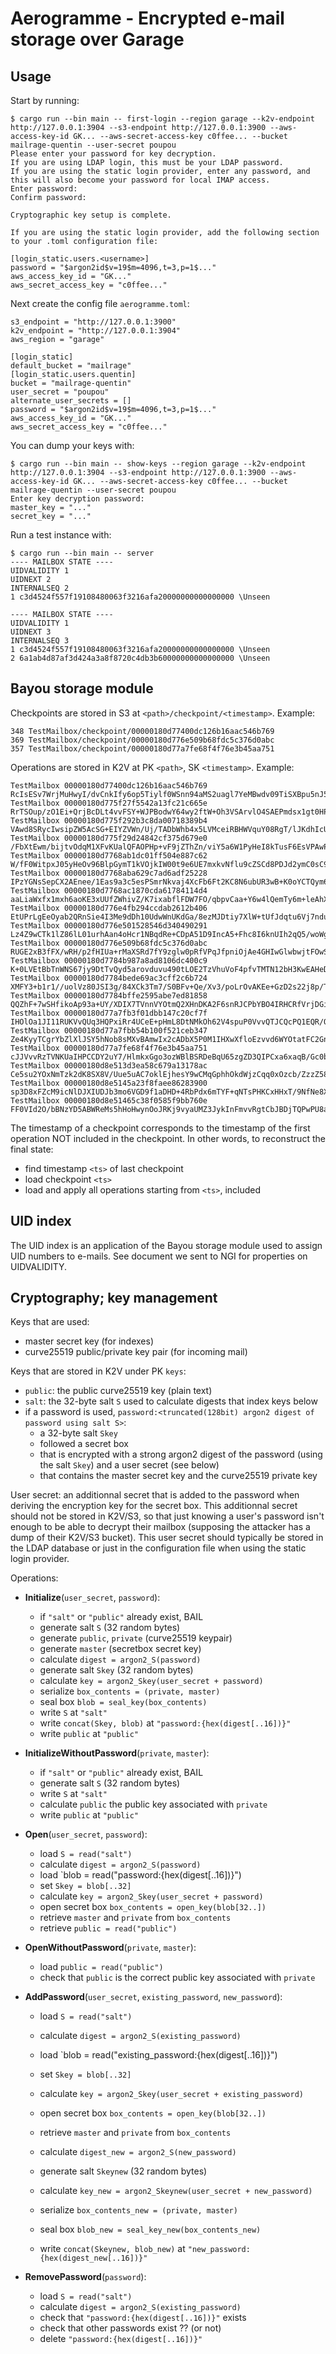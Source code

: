 # Aerogramme - Encrypted e-mail storage over Garage

## Usage

Start by running:

```
$ cargo run --bin main -- first-login --region garage --k2v-endpoint http://127.0.0.1:3904 --s3-endpoint http://127.0.0.1:3900 --aws-access-key-id GK... --aws-secret-access-key c0ffee... --bucket mailrage-quentin --user-secret poupou
Please enter your password for key decryption.
If you are using LDAP login, this must be your LDAP password.
If you are using the static login provider, enter any password, and this will also become your password for local IMAP access.
Enter password:
Confirm password:

Cryptographic key setup is complete.

If you are using the static login provider, add the following section to your .toml configuration file:

[login_static.users.<username>]
password = "$argon2id$v=19$m=4096,t=3,p=1$..."
aws_access_key_id = "GK..."
aws_secret_access_key = "c0ffee..."
```

Next create the config file `aerogramme.toml`:

```
s3_endpoint = "http://127.0.0.1:3900"
k2v_endpoint = "http://127.0.0.1:3904"
aws_region = "garage"

[login_static]
default_bucket = "mailrage"
[login_static.users.quentin]
bucket = "mailrage-quentin"
user_secret = "poupou"
alternate_user_secrets = []
password = "$argon2id$v=19$m=4096,t=3,p=1$..."
aws_access_key_id = "GK..."
aws_secret_access_key = "c0ffee..."
```

You can dump your keys with:

```
$ cargo run --bin main -- show-keys --region garage --k2v-endpoint http://127.0.0.1:3904 --s3-endpoint http://127.0.0.1:3900 --aws-access-key-id GK... --aws-secret-access-key c0ffee... --bucket mailrage-quentin --user-secret poupou
Enter key decryption password:
master_key = "..."
secret_key = "..."
```

Run a test instance with:

```
$ cargo run --bin main -- server
---- MAILBOX STATE ----
UIDVALIDITY 1
UIDNEXT 2
INTERNALSEQ 2
1 c3d4524f557f19108480063f3216afa20000000000000000 \Unseen

---- MAILBOX STATE ----
UIDVALIDITY 1
UIDNEXT 3
INTERNALSEQ 3
1 c3d4524f557f19108480063f3216afa20000000000000000 \Unseen
2 6a1ab4d87af3d424a3a8f8720c4db3b60000000000000000 \Unseen
```


## Bayou storage module

Checkpoints are stored in S3 at `<path>/checkpoint/<timestamp>`. Example:

```
348 TestMailbox/checkpoint/00000180d77400dc126b16aac546b769
369 TestMailbox/checkpoint/00000180d776e509b68fdc5c376d0abc
357 TestMailbox/checkpoint/00000180d77a7fe68f4f76e3b45aa751
```

Operations are stored in K2V at PK `<path>`, SK `<timestamp>`. Example:

```
TestMailbox 00000180d77400dc126b16aac546b769 RcIsESv7WrjMuHwyI/dvCnkIfy6op5Tiylf0WSnn94aMS2uagl7YeMBwdv09TiSXBpu5nJ5e/9QFSfuEI/NqKrdQkX54MOsnaIGhRb0oqUG3KNaar3BiVSvYvXuzYhk4ii+TUS2Eyd6fCCaNVNM5
TestMailbox 00000180d775f27f5542a13fc21c665e RrTSOup/zO1Ei+QrjBcDLt4vvFSY+WJPBodwY64wy2ftW+Oh3VSArvlO4SAEPmdsx1gt0HPBZYR/OkVWsZpmix1ZLFUmvdib+rjNkorHQW1p+oLVK8tolGrqk4SRwl88cqu466T4vBEpDu7tRbH0
TestMailbox 00000180d775f292b3c8da00718389b4 VAwd8SRycIwsipZW5AcSG+EIYZVWn/Uj/TADbWhb4x5LVMceiRBHWVquY08RgT/lJKdhIcUqBA15bVG3klIg8tLsWJVG784NbsZwdGRczWmngcA=
TestMailbox 00000180d775f29d24842cf375d679e0 /FbXtEwm/bijtvOdqM1XFvKUalQFAOPHp+vF9jZThZn/viY5a6W1PyHeI8kTusF6EsVPAwPHpQyjIv/ghskC0f+zUEsSUhDwQANdwLNqDLAvTA==
TestMailbox 00000180d7768ab1dc01ff504e887c62 W/fF0WitpxJ05yHeOv96BlpGymT1kVOjkIW00t9e6UE7mxkvNflu9cZSCd8PDJd2ymC0sC9bLVFAXKmNZsmCFEEHMQSyrX61qTYo4KFCZMp5zm6fXubaYuurrzjXzfUP/R7kBvICFZlF0daf0SwX
TestMailbox 00000180d7768aba629c7ad6adf25228 IPzYGNsSepCX2AEnee/1Eas9a3c5esPSmrNkvaj4XcFb6Ft2KC8N6ubUR3wB+K0oYCTQym6nhHG5dlAxf6NRu7Rk8YtBTBmSqtGqd6kMZ3bU5b8=
TestMailbox 00000180d7768ac1870cda61784114d4 aaLiaWxfx1mxh6aoKE3xUUfZWhivZ/K7ixabflFDW7FO/qbpvCaa+Y6w4lQemTy6m+leAhXGN+Dbyv2qP20yJ9O4oJF5d3Lz5Iv5uF18OxhVZzw=
TestMailbox 00000180d776e4fb294ccdab2612b406 EtUPrLgEeOyab2QRnSie4I3Me9dDh10UdwWnUKdGa/8ezMJDtiy7XlW+tUfJdqtu6Vj7nduT0emDOXbBZsNwlcmzgYNwuNu3I9AfhZTFWtwLgB+wnAgB/jim82DDrJfLia8kB2eA2ao5jfJ3uMSZ
TestMailbox 00000180d776e501528546d340490291 Lz4Z9wCTk1lZ86lL01urhAan4oHcr1NBqdRe+CDpA51D9IncA5+Fhc8I6knUIh2qQ5/woWgISLAVwzSS+0+TxrYoqxf5FumIQtUJfwDER5La3n0=
TestMailbox 00000180d776e509b68fdc5c376d0abc RUGE2xB3fFX/wRH/p2fHIUa+rMaXSRd7fY9zglw0pRfVPqJfpniOjAe4GHIwGlwbwjtFOwS5a+Q7yr0Wez6QwD+ohhqRFKpbjcFcN7VfMyVAf+k=
TestMailbox 00000180d7784b987a8ad8106dc400c9 K+0LVEtBbTnWNS67jy9DtTvQyd5arovduvu490tLOE2TzVhuVoF4pfvTMTN12bH3KwEAHeDfuwKkKJFqldOywouTYPzEjZFkJzyagHrkl6dfnE5CqmlDv+Vc5TOQRskxjW+wQiZdjU8wGiBiBGYh
TestMailbox 00000180d7784bede69ac3cff2c6b724 XMFY3+b1r1//uolVz80JSI3g/84XCk3Tm7/S0BFv+Qe/Xv3/poLrOvAKEe+GzD2s22j8p/T2RXR/JSZckzgjEZeO0wbPDXVQd94di2Pff7jxAH8=
TestMailbox 00000180d7784bffe2595abe7ed81858 QQZhF+7wSHfikoAp93a+UY/XDIX7TVnnVYOtmQ2XHnDKA2F6snRJCPbYBO4IRHCRfVrjDGi32c41it2C3Mu5PBepabxapsW1rfIV3rlX2lkKHtI=
TestMailbox 00000180d77a7fb3f01dbb147c20cf7f IHOlOa1JI11RUKVvQUq3HQPxiRr4UCeE+pHmL8DtNMkOh62V4spuP0VvvQTJCQcPQ1EQR/QcxZ3s7uHLkrZAHF30BkpUkGqsLBWpnyug/puhdiixWsMyLLb6G90zFjiComUwptnDc/CCXtGEHdSW
TestMailbox 00000180d77a7fbb54b100f521ceb347 Ze4KyyTCgrYbZlXlJSY5hNob8sMXvBAmwIx2cADbX5P0M1IHXwXfloEzvvd6WYOtatFC2GnDSrmQ6RdCfeZ3WV9TZilqa0Fv0XEg48sVyVCcguw=
TestMailbox 00000180d77a7fe68f4f76e3b45aa751 cJJVvvRzTVNKUaIHPCCDY2uY7/HlmkxGgo3ozWBlBSRDeBqU65zgZD3QIPCxa6xaqB/Gc0bQ9BGzfU0cvVmO5jgNeeDnbqqs3oeA2jml/Qv2YO9upApfNQtDT1GiwJ8vrgaIow==
TestMailbox 00000180d8e513d3ea58c679a13178ac Ce5su2YOxNmTzk2dK8SX8V/Uue5uAC7oklEjhesY9wCMqGphhOkdWjzCqq0xOzcb/ZzzZ58t+mTksNSYIU4kddHIHBFPgqIwKthVk2mlUdqYiN/Y2vEGqv+YmtKY+GST/7Ee87ZHpU/5sv0GoXxT
TestMailbox 00000180d8e5145a23f8faee86283900 sp3D8xFZcM9icNlDJXIUDJb3mo6VGD9f1aDHD+4RbPdx6mTYF+qNTsPHKCxHHxT/9NfNe8XPg2+8xYRtm7SXfgERZBDB8ye+Xt3fM1k+wbL6RsaJmDHVECeXeL5KHuITzpI22A==
TestMailbox 00000180d8e51465c38f0585f9bb760e FF0VId2O/bBNzYD5ABWReMs5hHoHwynOoJRKj9vyaUMZ3JykInFmvvRgtCbJBDjTQPwPU8apphKQfwuicO76H7GtZqH009Cbv5l8ZTRJKrmzOQmtjzBQc2eGEUMPfbml5t0GCg==
```

The timestamp of a checkpoint corresponds to the timestamp of the first operation NOT included in the checkpoint.
In other words, to reconstruct the final state:

- find timestamp `<ts>` of last checkpoint
- load checkpoint `<ts>`
- load and apply all operations starting from `<ts>`, included

## UID index

The UID index is an application of the Bayou storage module
used to assign UID numbers to e-mails.
See document we sent to NGI for properties on UIDVALIDITY.

## Cryptography; key management

Keys that are used:

- master secret key (for indexes)
- curve25519 public/private key pair (for incoming mail)

Keys that are stored in K2V under PK `keys`:

- `public`: the public curve25519 key (plain text)
- `salt`: the 32-byte salt `S` used to calculate digests that index keys below
- if a password is used, `password:<truncated(128bit) argon2 digest of password using salt S>`:
  - a 32-byte salt `Skey`
  - followed a secret box
  - that is encrypted with a strong argon2 digest of the password (using the salt `Skey`) and a user secret (see below)
  - that contains the master secret key and the curve25519 private key

User secret: an additionnal secret that is added to the password when deriving the encryption key for the secret box.
This additionnal secret should not be stored in K2V/S3, so that just knowing a user's password isn't enough to be able
to decrypt their mailbox (supposing the attacker has a dump of their K2V/S3 bucket).
This user secret should typically be stored in the LDAP database or just in the configuration file when using
the static login provider.

Operations:

- **Initialize**(`user_secret`, `password`):
  - if `"salt"` or `"public"` already exist, BAIL
  - generate salt `S` (32 random bytes)
  - generate `public`, `private` (curve25519 keypair)
  - generate `master` (secretbox secret key)
  - calculate `digest = argon2_S(password)`
  - generate salt `Skey` (32 random bytes)
  - calculate `key = argon2_Skey(user_secret + password)`
  - serialize `box_contents = (private, master)`
  - seal box `blob = seal_key(box_contents)`
  - write `S` at `"salt"`
  - write `concat(Skey, blob)` at `"password:{hex(digest[..16])}"`
  - write `public` at `"public"`

- **InitializeWithoutPassword**(`private`, `master`):
  - if `"salt"` or `"public"` already exist, BAIL
  - generate salt `S` (32 random bytes)
  - write `S` at `"salt"`
  - calculate `public` the public key associated with `private`
  - write `public` at `"public"`

- **Open**(`user_secret`, `password`):
  - load `S = read("salt")`
  - calculate `digest = argon2_S(password)`
  - load `blob = read("password:{hex(digest[..16])}")
  - set `Skey = blob[..32]`
  - calculate `key = argon2_Skey(user_secret + password)`
  - open secret box `box_contents = open_key(blob[32..])`
  - retrieve `master` and `private` from `box_contents`
  - retrieve `public = read("public")`

- **OpenWithoutPassword**(`private`, `master`):
  - load `public = read("public")`
  - check that `public` is the correct public key associated with `private`

- **AddPassword**(`user_secret`, `existing_password`, `new_password`):
  - load `S = read("salt")`
  - calculate `digest = argon2_S(existing_password)`
  - load `blob = read("existing_password:{hex(digest[..16])}")
  - set `Skey = blob[..32]`
  - calculate `key = argon2_Skey(user_secret + existing_password)`
  - open secret box `box_contents = open_key(blob[32..])`
  - retrieve `master` and `private` from `box_contents`

  - calculate `digest_new = argon2_S(new_password)`
  - generate salt `Skeynew` (32 random bytes)
  - calculate `key_new = argon2_Skeynew(user_secret + new_password)`
  - serialize `box_contents_new = (private, master)`
  - seal box `blob_new = seal_key_new(box_contents_new)`
  - write `concat(Skeynew, blob_new)` at `"new_password:{hex(digest_new[..16])}"`

- **RemovePassword**(`password`):
  - load `S = read("salt")`
  - calculate `digest = argon2_S(existing_password)`
  - check that `"password:{hex(digest[..16])}"` exists
  - check that other passwords exist ?? (or not)
  - delete `"password:{hex(digest[..16])}"`
